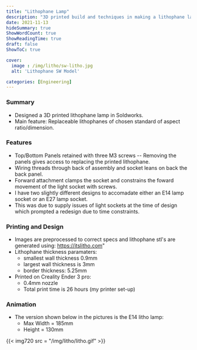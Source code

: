 ```yaml
---
title: "Lithophane Lamp"
description: "3D printed build and techniques in making a lithophane lamp"
date: 2021-11-13
hideSummary: true
ShowWordCount: true
ShowReadingTime: true
draft: false
ShowToC: true

cover:
  image : /img/litho/sw-litho.jpg
  alt: 'Lithophane SW Model'

categories: [Engineering]
---
```


### Summary

- Designed a 3D printed lithophane lamp in Soldworks.
- Main feature: Replaceable lithophanes of chosen standard of aspect ratio/dimension.

### Features

- Top/Bottom Panels retained with three M3 screws -- Removing the panels gives access to replacing the printed lithophane.
- Wiring threads through back of assembly and socket leans on back the back panel.
- Forward attachment clamps the socket and constrains the foward movement of the light socket with screws.
- I have two slightly different designs to accomadate either an E14 lamp socket or an E27 lamp socket.
- This was due to supply issues of light sockets at the time of design which prompted a redesign due to time constraints.


### Printing and Design

- Images are preprocessed to correct specs and lithophane stl's are generated using: https://itslitho.com"
- Lithophane thickness paramaters:
	- smallest wall thickness 0.9mm
	- largest wall thickness is 3mm
	- border thickness: 5.25mm
- Printed on Creality Ender 3 pro:
	- 0.4mm nozzle
	- Total print time is 26 hours (my printer set-up)

### Animation

- The version shown below in the pictures is the E14 litho lamp:
	- Max Width = 185mm
	- Height = 130mm


{{< img720 src = "/img/litho/litho.gif" >}}
